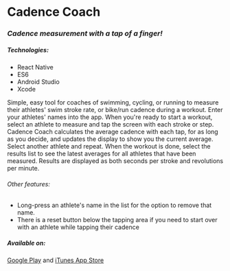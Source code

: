 # Cadence Coach

### *Cadence measurement with a tap of a finger!*

##### _Technologies:_
* React Native
* ES6
* Android Studio
* Xcode

Simple, easy tool for coaches of swimming, cycling, or running to measure their athletes' swim stroke rate, or bike/run cadence during a workout. Enter your athletes' names into the app. When you're ready to start a workout, select an athlete to measure and tap the screen with each stroke or step. Cadence Coach calculates the average cadence with each tap, for as long as you decide, and updates the display to show you the current average. Select another athlete and repeat. When the workout is done, select the results list to see the latest averages for all athletes that have been measured. Results are displayed as both seconds per stroke and revolutions per minute.

###### _Other features:_
* Long-press an athlete's name in the list for the option to remove that name.
* There is a reset button below the tapping area if you need to start over with an athlete while tapping their cadence

##### _Available on:_
[Google Play](https://play.google.com/store/apps/details?id=com.cadencecoach) and [iTunes App Store](https://itunes.apple.com/us/app/cadence-coach/id1262128524?mt=8)
